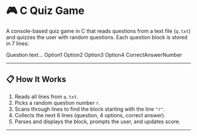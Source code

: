 # 🎮 C Quiz Game

A console-based quiz game in C that reads questions from a text file (`q.txt`) and quizzes the user with random questions. Each question block is stored in 7 lines:

Question text...
Option1
Option2
Option3
Option4
CorrectAnswerNumber

---

## 📋 How It Works

1. Reads all lines from `q.txt`.
2. Picks a random question number `r`.
3. Scans through lines to find the block starting with the line `"r"`.
4. Collects the next 6 lines (question, 4 options, correct answer).
5. Parses and displays the block, prompts the user, and updates score.

---

